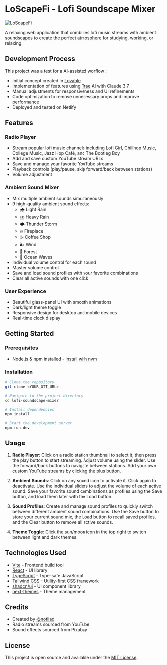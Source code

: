 # LoScapeFi - Lofi Soundscape Mixer

![LoScapeFi](public/favicon.ico)

A relaxing web application that combines lofi music streams with ambient soundscapes to create the perfect atmosphere for studying, working, or relaxing.

## Development Process

This project was a test for a AI-assisted worflow :

- Initial concept created in [Lovable](https://lovable.dev/)
- Implementation of features using [Trae](https://www.trae.ai/) AI with Claude 3.7
- Manual adjustments for responsiveness and UI refinements
- Code optimization to remove unnecessary props and improve performance
- Deployed and tested on Netlify

## Features

### Radio Player

- Stream popular lofi music channels including Lofi Girl, Chillhop Music, College Music, Jazz Hop Café, and The Bootleg Boy
- Add and save custom YouTube stream URLs
- Save and manage your favorite YouTube streams
- Playback controls (play/pause, skip forward/back between stations)
- Volume adjustment

### Ambient Sound Mixer

- Mix multiple ambient sounds simultaneously
- 9 high-quality ambient sound effects:
  - 🌧️ Light Rain
  - ⛈️ Heavy Rain
  - 🌩️ Thunder Storm
  - 🔥 Fireplace
  - ☕ Coffee Shop
  - 🌬️ Wind
  - 🌲 Forest
  - 🌊 Ocean Waves
- Individual volume control for each sound
- Master volume control
- Save and load sound profiles with your favorite combinations
- Clear all active sounds with one click

### User Experience

- Beautiful glass-panel UI with smooth animations
- Dark/light theme toggle
- Responsive design for desktop and mobile devices
- Real-time clock display

## Getting Started

### Prerequisites

- Node.js & npm installed - [install with nvm](https://github.com/nvm-sh/nvm#installing-and-updating)

### Installation

```sh
# Clone the repository
git clone <YOUR_GIT_URL>

# Navigate to the project directory
cd lofi-soundscape-mixer

# Install dependencies
npm install

# Start the development server
npm run dev
```

## Usage

1. **Radio Player**: Click on a radio station thumbnail to select it, then press the play button to start streaming. Adjust volume using the slider. Use the forward/back buttons to navigate between stations. Add your own custom YouTube streams by clicking the plus button.

2. **Ambient Sounds**: Click on any sound icon to activate it. Click again to deactivate. Use the individual sliders to adjust the volume of each active sound. Save your favorite sound combinations as profiles using the Save button, and load them later with the Load button.

3. **Sound Profiles**: Create and manage sound profiles to quickly switch between different ambient sound combinations. Use the Save button to store your current sound mix, the Load button to recall saved profiles, and the Clear button to remove all active sounds.

4. **Theme Toggle**: Click the sun/moon icon in the top right to switch between light and dark themes.

## Technologies Used

- [Vite](https://vitejs.dev/) - Frontend build tool
- [React](https://reactjs.org/) - UI library
- [TypeScript](https://www.typescriptlang.org/) - Type-safe JavaScript
- [Tailwind CSS](https://tailwindcss.com/) - Utility-first CSS framework
- [shadcn/ui](https://ui.shadcn.com/) - UI component library
- [next-themes](https://github.com/pacocoursey/next-themes) - Theme management

## Credits

- Created by [@notliad](https://www.github.com/notliad)
- Radio streams sourced from YouTube
- Sound effects sourced from Pixabay

## License

This project is open source and available under the [MIT License](LICENSE).
